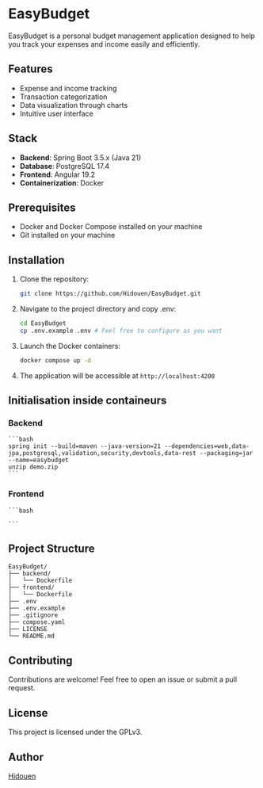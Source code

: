 # EasyBudget

EasyBudget is a personal budget management application designed to help you track your expenses and income easily and efficiently.

## Features

* Expense and income tracking
* Transaction categorization
* Data visualization through charts
* Intuitive user interface

## Stack

* **Backend**: Spring Boot 3.5.x (Java 21)
* **Database**: PostgreSQL 17.4
* **Frontend**: Angular 19.2
* **Containerization**: Docker

## Prerequisites

* Docker and Docker Compose installed on your machine
* Git installed on your machine

## Installation

1. Clone the repository:

    ```bash
    git clone https://github.com/Hidouen/EasyBudget.git
    ```

2. Navigate to the project directory and copy .env:

    ```bash
    cd EasyBudget
    cp .env.example .env # Feel free to configure as you want
    ```

3. Launch the Docker containers:

    ```bash
    docker compose up -d
    ```

4. The application will be accessible at `http://localhost:4200`

## Initialisation inside containeurs

### Backend

    ```bash
    spring init --build=maven --java-version=21 --dependencies=web,data-jpa,postgresql,validation,security,devtools,data-rest --packaging=jar --name=easybudget
    unzip demo.zip
    ```

### Frontend

    ```bash

    ```

## Project Structure

```
EasyBudget/
├── backend/
│   └── Dockerfile
├── frontend/
│   └── Dockerfile
├── .env
├── .env.example
├── .gitignore
├── compose.yaml
├── LICENSE
└── README.md
```

## Contributing

Contributions are welcome! Feel free to open an issue or submit a pull request.

## License

This project is licensed under the GPLv3.

## Author

[Hidouen](https://www.linkedin.com/in/hidouen-akoh/)